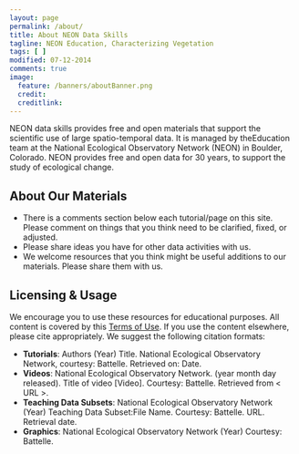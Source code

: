 ```yaml
---
layout: page
permalink: /about/
title: About NEON Data Skills
tagline: NEON Education, Characterizing Vegetation
tags: [ ]
modified: 07-12-2014
comments: true
image:
  feature: /banners/aboutBanner.png
  credit:
  creditlink: 
---
```


NEON data skills provides free and open materials that support the scientific 
use of large spatio-temporal data. It is managed by theEducation team at 
the National Ecological Observatory Network (NEON) in Boulder, Colorado. NEON 
provides free and open data for 30 years, to support the study of ecological 
change.


## About Our Materials

* There is a comments section below each tutorial/page on this site. Please 
comment on things that you think need to be clarified, fixed, or adjusted. 
* Please share ideas you have for other data activities with us. 
* We welcome resources that you think might be useful additions to our 
materials. Please share them with us.

## Licensing & Usage

We encourage you to use these resources for educational purposes. All content is 
covered by this 
<a href="http://www.neonscience.org/about/terms-of-use" target="_blank">Terms of Use</a>. 
If you use the content elsewhere, please cite appropriately. We suggest the following citation
formats: 

* **Tutorials**: Authors (Year) Title. National Ecological Observatory Network, courtesy: Battelle. Retrieved on: Date.  
* **Videos**: National Ecological Observatory Network. (year month day released). Title of video [Video]. Courtesy: Battelle. Retrieved from  < URL >.
* **Teaching Data Subsets**: National Ecological Observatory Network (Year) Teaching Data Subset:File Name. Courtesy: Battelle. URL. Retrieval date.  
* **Graphics**: National Ecological Observatory Network (Year) Courtesy: Battelle. 

